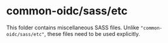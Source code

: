 # common-oidc/sass/etc

This folder contains miscellaneous SASS files. Unlike `"common-oidc/sass/etc"`, these files
need to be used explicitly.
